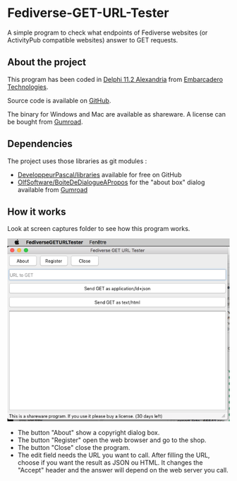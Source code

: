 # Fediverse-GET-URL-Tester

A simple program to check what endpoints of Fediverse websites (or ActivityPub compatible websites) answer to GET requests.

## About the project

This program has been coded in [Delphi 11.2 Alexandria](https://developpeur-pascal.fr/delphi.html) from [Embarcadero Technologies](https://www.embarcadero.com/).

Source code is available on [GitHub](https://github.com/DeveloppeurPascal/Fediverse-GET-URL-Tester).

The binary for Windows and Mac are available as shareware. A license can be bought from [Gumroad](https://olfsoftware.gumroad.com/l/FediverseGETURLTester).

## Dependencies

The project uses those libraries as git modules :

* [DeveloppeurPascal/libraries](https://github.com/DeveloppeurPascal/librairies) available for free on GitHub
* [OlfSoftware/BoiteDeDialogueAPropos](https://developpeur-pascal.fr/boite-de-dialogue-a-propos-de.html) for the "about box" dialog available from [Gumroad](https://boutique.olfsoftware.fr/l/tolfaboutdialog-delphi-component)

## How it works

Look at screen captures folder to see how this program works.

![Home Screen](ScreenCaptures/home.png)

* The button "About" show a copyright dialog box.
* The button "Register" open the web browser and go to the shop.
* The button "Close" close the program.
* The edit field needs the URL you want to call. After filling the URL, choose if you want the result as JSON ou HTML. It changes the "Accept" header and the answer will depend on the web server you call.
